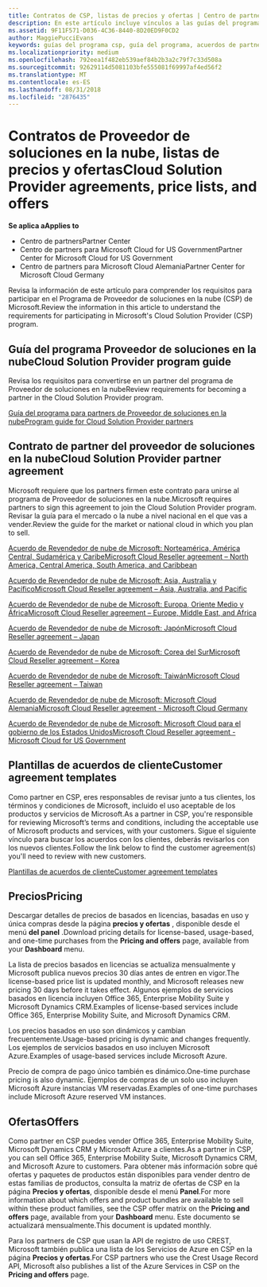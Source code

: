 ```yaml
---
title: Contratos de CSP, listas de precios y ofertas | Centro de partners
description: En este artículo incluye vínculos a las guías del programa Proveedor de soluciones en la nube, acuerdos de partner, acuerdos de clientes, listas de precios y ofertas.
ms.assetid: 9F11F571-D036-4C36-8440-8D20ED9F0CD2
author: MaggiePucciEvans
keywords: guías del programa csp, guía del programa, acuerdos de partners, acuerdo de clientes, listas de precios, ofertas
ms.localizationpriority: medium
ms.openlocfilehash: 792eea1f482eb539aef84b2b3a2c79f7c33d508a
ms.sourcegitcommit: 92629114d5081103bfe555081f69997af4ed56f2
ms.translationtype: MT
ms.contentlocale: es-ES
ms.lasthandoff: 08/31/2018
ms.locfileid: "2876435"
---
```

# <a name="cloud-solution-provider-agreements-price-lists-and-offers"></a><span data-ttu-id="1359b-104">Contratos de Proveedor de soluciones en la nube, listas de precios y ofertas</span><span class="sxs-lookup"><span data-stu-id="1359b-104">Cloud Solution Provider agreements, price lists, and offers</span></span>

**<span data-ttu-id="1359b-105">Se aplica a</span><span class="sxs-lookup"><span data-stu-id="1359b-105">Applies to</span></span>**

-  <span data-ttu-id="1359b-106">Centro de partners</span><span class="sxs-lookup"><span data-stu-id="1359b-106">Partner Center</span></span>
-  <span data-ttu-id="1359b-107">Centro de partners para Microsoft Cloud for US Government</span><span class="sxs-lookup"><span data-stu-id="1359b-107">Partner Center for Microsoft Cloud for US Government</span></span>
-  <span data-ttu-id="1359b-108">Centro de partners para Microsoft Cloud Alemania</span><span class="sxs-lookup"><span data-stu-id="1359b-108">Partner Center for Microsoft Cloud Germany</span></span>


<span data-ttu-id="1359b-109">Revisa la información de este artículo para comprender los requisitos para participar en el Programa de Proveedor de soluciones en la nube (CSP) de Microsoft.</span><span class="sxs-lookup"><span data-stu-id="1359b-109">Review the information in this article to understand the requirements for participating in Microsoft's Cloud Solution Provider (CSP) program.</span></span> 

## <a href="" id="programguide"></a><span data-ttu-id="1359b-110">Guía del programa Proveedor de soluciones en la nube</span><span class="sxs-lookup"><span data-stu-id="1359b-110">Cloud Solution Provider program guide</span></span>


<span data-ttu-id="1359b-111">Revisa los requisitos para convertirse en un partner del programa de Proveedor de soluciones en la nube</span><span class="sxs-lookup"><span data-stu-id="1359b-111">Review requirements for becoming a partner in the Cloud Solution Provider program.</span></span>

[<span data-ttu-id="1359b-112">Guía del programa para partners de Proveedor de soluciones en la nube</span><span class="sxs-lookup"><span data-stu-id="1359b-112">Program guide for Cloud Solution Provider partners</span></span>](http://go.microsoft.com/fwlink/p/?LinkId=617100)

## <a href="" id="partneragreement"></a><span data-ttu-id="1359b-113">Contrato de partner del proveedor de soluciones en la nube</span><span class="sxs-lookup"><span data-stu-id="1359b-113">Cloud Solution Provider partner agreement</span></span>


<span data-ttu-id="1359b-114">Microsoft requiere que los partners firmen este contrato para unirse al programa de Proveedor de soluciones en la nube.</span><span class="sxs-lookup"><span data-stu-id="1359b-114">Microsoft requires partners to sign this agreement to join the Cloud Solution Provider program.</span></span> <span data-ttu-id="1359b-115">Revisar la guía para el mercado o la nube a nivel nacional en el que vas a vender.</span><span class="sxs-lookup"><span data-stu-id="1359b-115">Review the guide for the market or national cloud in which you plan to sell.</span></span>

[<span data-ttu-id="1359b-116">Acuerdo de Revendedor de nube de Microsoft: Norteamérica, América Central, Sudamérica y Caribe</span><span class="sxs-lookup"><span data-stu-id="1359b-116">Microsoft Cloud Reseller agreement – North America, Central America, South America, and Caribbean</span></span>](http://download.microsoft.com/download/2/C/8/2C8CAC17-FCE7-4F51-9556-4D77C7022DF5/MCRA2018_AOC_ENG_Sep2018_CR.pdf)

[<span data-ttu-id="1359b-117">Acuerdo de Revendedor de nube de Microsoft: Asia, Australia y Pacífico</span><span class="sxs-lookup"><span data-stu-id="1359b-117">Microsoft Cloud Reseller agreement – Asia, Australia, and Pacific</span></span>](http://download.microsoft.com/download/2/C/8/2C8CAC17-FCE7-4F51-9556-4D77C7022DF5/MCRA2018_APOC_ENG_Sep2018_CR.pdf)

[<span data-ttu-id="1359b-118">Acuerdo de Revendedor de nube de Microsoft: Europa, Oriente Medio y África</span><span class="sxs-lookup"><span data-stu-id="1359b-118">Microsoft Cloud Reseller agreement – Europe, Middle East, and Africa</span></span>](http://download.microsoft.com/download/2/C/8/2C8CAC17-FCE7-4F51-9556-4D77C7022DF5/MCRA2018_EOC_ENG_Sep2018_CR.pdf)

[<span data-ttu-id="1359b-119">Acuerdo de Revendedor de nube de Microsoft: Japón</span><span class="sxs-lookup"><span data-stu-id="1359b-119">Microsoft Cloud Reseller agreement – Japan</span></span>](http://download.microsoft.com/download/2/C/8/2C8CAC17-FCE7-4F51-9556-4D77C7022DF5/MCRA2018_JPN_ENG_Sep2018_CR.pdf)

[<span data-ttu-id="1359b-120">Acuerdo de Revendedor de nube de Microsoft: Corea del Sur</span><span class="sxs-lookup"><span data-stu-id="1359b-120">Microsoft Cloud Reseller agreement – Korea</span></span>](http://download.microsoft.com/download/2/C/8/2C8CAC17-FCE7-4F51-9556-4D77C7022DF5/MCRA2018_KOR_ENG_Sep2018_CR.pdf)

[<span data-ttu-id="1359b-121">Acuerdo de Revendedor de nube de Microsoft: Taiwán</span><span class="sxs-lookup"><span data-stu-id="1359b-121">Microsoft Cloud Reseller agreement – Taiwan</span></span>](http://download.microsoft.com/download/2/C/8/2C8CAC17-FCE7-4F51-9556-4D77C7022DF5/MCRA2018_TAI_ENG_Sep2018_CR.pdf)

[<span data-ttu-id="1359b-122">Acuerdo de Revendedor de nube de Microsoft: Microsoft Cloud Alemania</span><span class="sxs-lookup"><span data-stu-id="1359b-122">Microsoft Cloud Reseller agreement - Microsoft Cloud Germany</span></span>](http://download.microsoft.com/download/2/C/8/2C8CAC17-FCE7-4F51-9556-4D77C7022DF5/MCRA2018_EOC_GER_ENG_Sep2018_GermanCloud_CR.pdf)

[<span data-ttu-id="1359b-123">Acuerdo de Revendedor de nube de Microsoft: Microsoft Cloud para el gobierno de los Estados Unidos</span><span class="sxs-lookup"><span data-stu-id="1359b-123">Microsoft Cloud Reseller agreement - Microsoft Cloud for US Government</span></span>](http://download.microsoft.com/download/2/C/8/2C8CAC17-FCE7-4F51-9556-4D77C7022DF5/MCRA2018_AOC_USGCC_ENG_Sep2018_CR.pdf)

## <a href="" id="customeragreementtemplate"></a><span data-ttu-id="1359b-124">Plantillas de acuerdos de cliente</span><span class="sxs-lookup"><span data-stu-id="1359b-124">Customer agreement templates</span></span>


<span data-ttu-id="1359b-125">Como partner en CSP, eres responsables de revisar junto a tus clientes, los términos y condiciones de Microsoft, incluido el uso aceptable de los productos y servicios de Microsoft.</span><span class="sxs-lookup"><span data-stu-id="1359b-125">As a partner in CSP, you're responsible for reviewing Microsoft’s terms and conditions, including the acceptable use of Microsoft products and services, with your customers.</span></span> <span data-ttu-id="1359b-126">Sigue el siguiente vínculo para buscar los acuerdos con los clientes, deberás revisarlos con los nuevos clientes.</span><span class="sxs-lookup"><span data-stu-id="1359b-126">Follow the link below to find the customer agreement(s) you'll need to review with new customers.</span></span> 

[<span data-ttu-id="1359b-127">Plantillas de acuerdos de cliente</span><span class="sxs-lookup"><span data-stu-id="1359b-127">Customer agreement templates</span></span>](agreements.md)

## <a name="pricing"></a><span data-ttu-id="1359b-128">Precios</span><span class="sxs-lookup"><span data-stu-id="1359b-128">Pricing</span></span>


<span data-ttu-id="1359b-129">Descargar detalles de precios de basados en licencias, basadas en uso y única compras desde la página **precios y ofertas** , disponible desde el menú **del panel** .</span><span class="sxs-lookup"><span data-stu-id="1359b-129">Download pricing details for license-based, usage-based, and one-time purchases from the **Pricing and offers** page, available from your **Dashboard** menu.</span></span> 

<span data-ttu-id="1359b-130">La lista de precios basados en licencias se actualiza mensualmente y Microsoft publica nuevos precios 30 días antes de entren en vigor.</span><span class="sxs-lookup"><span data-stu-id="1359b-130">The license-based price list is updated monthly, and Microsoft releases new pricing 30 days before it takes effect.</span></span> <span data-ttu-id="1359b-131">Algunos ejemplos de servicios basados en licencia incluyen Office 365, Enterprise Mobility Suite y Microsoft Dynamics CRM.</span><span class="sxs-lookup"><span data-stu-id="1359b-131">Examples of license-based services include Office 365, Enterprise Mobility Suite, and Microsoft Dynamics CRM.</span></span> 

<span data-ttu-id="1359b-132">Los precios basados en uso son dinámicos y cambian frecuentemente.</span><span class="sxs-lookup"><span data-stu-id="1359b-132">Usage-based pricing is dynamic and changes frequently.</span></span> <span data-ttu-id="1359b-133">Los ejemplos de servicios basados en uso incluyen Microsoft Azure.</span><span class="sxs-lookup"><span data-stu-id="1359b-133">Examples of usage-based services include Microsoft Azure.</span></span>

<span data-ttu-id="1359b-134">Precio de compra de pago único también es dinámico.</span><span class="sxs-lookup"><span data-stu-id="1359b-134">One-time purchase pricing is also dynamic.</span></span> <span data-ttu-id="1359b-135">Ejemplos de compras de un solo uso incluyen Microsoft Azure instancias VM reservadas.</span><span class="sxs-lookup"><span data-stu-id="1359b-135">Examples of one-time purchases include Microsoft Azure reserved VM instances.</span></span> 


## <a name="offers"></a><span data-ttu-id="1359b-136">Ofertas</span><span class="sxs-lookup"><span data-stu-id="1359b-136">Offers</span></span>


<span data-ttu-id="1359b-137">Como partner en CSP puedes vender Office 365, Enterprise Mobility Suite, Microsoft Dynamics CRM y Microsoft Azure a clientes.</span><span class="sxs-lookup"><span data-stu-id="1359b-137">As a partner in CSP, you can sell Office 365, Enterprise Mobility Suite, Microsoft Dynamics CRM, and Microsoft Azure to customers.</span></span> <span data-ttu-id="1359b-138">Para obtener más información sobre qué ofertas y paquetes de productos están disponibles para vender dentro de estas familias de productos, consulta la matriz de ofertas de CSP en la página **Precios y ofertas**, disponible desde el menú **Panel**.</span><span class="sxs-lookup"><span data-stu-id="1359b-138">For more information about which offers and product bundles are available to sell within these product families, see the CSP offer matrix on the **Pricing and offers** page, available from your **Dashboard** menu.</span></span> <span data-ttu-id="1359b-139">Este documento se actualizará mensualmente.</span><span class="sxs-lookup"><span data-stu-id="1359b-139">This document is updated monthly.</span></span>

<span data-ttu-id="1359b-140">Para los partners de CSP que usan la API de registro de uso CREST, Microsoft también publica una lista de los Servicios de Azure en CSP en la página **Precios y ofertas**.</span><span class="sxs-lookup"><span data-stu-id="1359b-140">For CSP partners who use the Crest Usage Record API, Microsoft also publishes a list of the Azure Services in CSP on the **Pricing and offers** page.</span></span>


